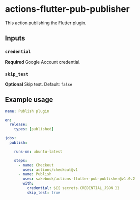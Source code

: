 # actions-flutter-pub-publisher

This action publishing the Flutter plugin.

## Inputs

### `credential`

**Required** Google Account credential.

### `skip_test`

**Optional** Skip test. Default: `false`

## Example usage

```yaml
name: Publish plugin

on:
  release:
    types: [published]

jobs:
  publish:

    runs-on: ubuntu-latest

    steps:
      - name: Checkout
        uses: actions/checkout@v1
      - name: Publish
        uses: sakebook/actions-flutter-pub-publisher@v1.0.2
        with:
          credential: ${{ secrets.CREDENTIAL_JSON }}
          skip_test: true
```
